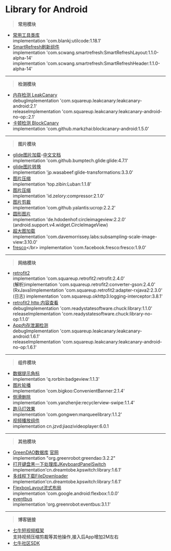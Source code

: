 # Library for Android


> **常用模块**
- [常用工具类库](https://github.com/Blankj/AndroidUtilCode)</br>
 implementation 'com.blankj:utilcode:1.18.1'</br>
- [SmartRefresh刷新组件](https://github.com/scwang90/SmartRefreshLayout/blob/master/art/md_property.md)</br>
implementation 'com.scwang.smartrefresh:SmartRefreshLayout:1.1.0-alpha-14'</br>
implementation 'com.scwang.smartrefresh:SmartRefreshHeader:1.1.0-alpha-14'</br>

---

> **检测模块**
- [内存检测 LeakCanary](https://github.com/square/leakcanary)</br>
    debugImplementation 'com.squareup.leakcanary:leakcanary-android:2.1'</br>
    releaseImplementation 'com.squareup.leakcanary:leakcanary-android-no-op::2.1'</br>
- [卡顿检测 BlockCanary](https://github.com/markzhai/AndroidPerformanceMonitor)</br>
implementation 'com.github.markzhai:blockcanary-android:1.5.0'</br>

---

> **图片模块**
>
- [glide图片加载](https://github.com/bumptech/glide)-[中文文档](https://muyangmin.github.io/glide-docs-cn/doc/getting-started.html)</br>
implementation 'com.github.bumptech.glide:glide:4.7.1'</br>
- [glide图片转换](https://github.com/wasabeef/glide-transformations)</br>
implementation 'jp.wasabeef:glide-transformations:3.3.0'</br>
- [图片压缩](https://github.com/Curzibn/Luban)</br>
 implementation 'top.zibin:Luban:1.1.8'</br>
- [图片压缩](https://github.com/zetbaitsu/Compressor)</br>
 implementation 'id.zelory:compressor:2.1.0'</br>
- [图片剪裁](https://github.com/Yalantis/uCrop)</br>
implementation 'com.github.yalantis:ucrop:2.2.2'</br>
- [圆形图片](https://github.com/hdodenhof/CircleImageView)</br>
implementation 'de.hdodenhof:circleimageview:2.2.0' (android.support.v4.widget.CircleImageView)</br>
- [超大图加载](https://github.com/davemorrissey/subsampling-scale-image-view)</br>
implementation 'com.davemorrissey.labs:subsampling-scale-image-view:3.10.0'</br>
- [fresco](https://www.fresco-cn.org/docs/scaling.html#_)</br>
implementation 'com.facebook.fresco:fresco:1.9.0'</br>

---

> **网络模块**
>
- [retrofit2](https://github.com/square/retrofit) </br>
  implementation 'com.squareup.retrofit2:retrofit:2.4.0'  </br>
 (解析)implementation 'com.squareup.retrofit2:converter-gson:2.4.0'</br>
 (RxJava)implementation 'com.squareup.retrofit2:adapter-rxjava2:2.3.0'</br>
 (日志) implementation 'com.squareup.okhttp3:logging-interceptor:3.8.1'</br>
- [retrofit2 http 内容查看](https://github.com/jgilfelt/chuck)  </br>
debugImplementation 'com.readystatesoftware.chuck:library:1.1.0'  </br>
releaseImplementation 'com.readystatesoftware.chuck:library-no-op:1.1.0'</br>
- [App内存泄漏检测](https://github.com/square/leakcanary)  </br>
debugImplementation 'com.squareup.leakcanary:leakcanary-android:1.6.1'  </br>
releaseImplementation 'com.squareup.leakcanary:leakcanary-android-no-op:1.6.1'</br>


---

> **组件模块**
- [数据提示角标](https://github.com/qstumn/BadgeView)</br>
implementation 'q.rorbin:badgeview:1.1.3'</br>
- [图片轮播](https://github.com/Bigkoo/Android-ConvenientBanner)</br>
implementation 'com.bigkoo:ConvenientBanner:2.1.4'</br>
- [侧滑删除]()</br>
implementation 'com.yanzhenjie:recyclerview-swipe:1.1.4'</br>
- [跑马灯效果]()</br>
implementation 'com.gongwen:marqueelibrary:1.1.2'</br>
- [视频播放组件]()</br>
implementation cn.jzvd:jiaozivideoplayer:6.0.1</br>

---
> **其他模块**
- [GreenDAO数据库](https://github.com/greenrobot/greenDAO) [官网](http://greenrobot.org/greendao/)</br>
implementation "org.greenrobot:greendao:3.2.2"</br>
- [打开键盘黑一下处理库JKeyboardPanelSwitch](https://github.com/Jacksgong/JKeyboardPanelSwitch)</br>
implementation'cn.dreamtobe.kpswitch:library:1.6.1'</br>
- [多线程下载FileDownloader](https://github.com/lingochamp/FileDownloader)</br>
implementation'cn.dreamtobe.kpswitch:library:1.6.1'</br>
- [FlexboxLayout流式布局](https://github.com/google/flexbox-layout)</br>
implementation 'com.google.android:flexbox:1.0.0'</br>
- [eventbus ](https://github.com/greenrobot/EventBus)</br>
implementation 'org.greenrobot:eventbus:3.1.1'</br>


---

> **博客链接**
- [七牛短视频框架](https://github.com/pili-engineering/PLDroidShortVideo)</br>支持视频压缩剪裁等其他操作,接入后App增加2M左右
- [七牛社区SDK](https://developer.qiniu.com/sdk#official-sdk)

